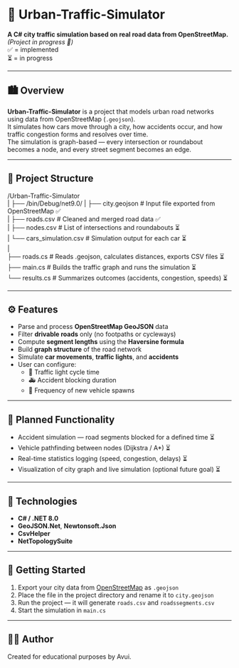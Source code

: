 # 🚗 Urban-Traffic-Simulator  
**A C# city traffic simulation based on real road data from OpenStreetMap.**  
*(Project in progress 🚧)*   
✅ = implemented  
⏳ = in progress 

---

## 🏙️ Overview
**Urban-Traffic-Simulator** is a project that models urban road networks using data from OpenStreetMap (`.geojson`).  
It simulates how cars move through a city, how accidents occur, and how traffic congestion forms and resolves over time.  
The simulation is graph-based — every intersection or roundabout becomes a node, and every street segment becomes an edge.

---

## 🧩 Project Structure
/Urban-Traffic-Simulator  
| 
├── /bin/Debug/net9.0/
| ├── city.geojson            # Input file exported from OpenStreetMap                  ✅  
| ├── roads.csv               # Cleaned and merged road data                            ✅       
| ├── nodes.csv               # List of intersections and roundabouts                   ⏳  
| └── cars_simulation.csv     # Simulation output for each car                          ⏳  
|  
├── roads.cs                 # Reads .geojson, calculates distances, exports CSV files  ⏳  
├── main.cs                  # Builds the traffic graph and runs the simulation         ⏳  
└── results.cs               # Summarizes outcomes (accidents, congestion, speeds)      ⏳  


---

## ⚙️ Features
- Parse and process **OpenStreetMap GeoJSON** data  
- Filter **drivable roads** only (no footpaths or cycleways)  
- Compute **segment lengths** using the **Haversine formula**  
- Build **graph structure** of the road network  
- Simulate **car movements**, **traffic lights**, and **accidents**  
- User can configure:
  - 🚦 Traffic light cycle time  
  - 🚑 Accident blocking duration  
  - 🚗 Frequency of new vehicle spawns  

---

## 🧠 Planned Functionality
- Accident simulation — road segments blocked for a defined time ⏳  
- Vehicle pathfinding between nodes (Dijkstra / A*) ⏳  
- Real-time statistics logging (speed, congestion, delays) ⏳  
- Visualization of city graph and live simulation (optional future goal) ⏳  

---

## 🧰 Technologies
- **C# / .NET 8.0**
- **GeoJSON.Net**, **Newtonsoft.Json**
- **CsvHelper**
- **NetTopologySuite**

---

## 🚀 Getting Started
1. Export your city data from [OpenStreetMap](https://overpass-turbo.eu/) as `.geojson`
2. Place the file in the project directory and rename it to `city.geojson`
3. Run the project — it will generate `roads.csv` and `roadssegments.csv`
4. Start the simulation in `main.cs`

---

## 🧑‍💻 Author
Created for educational purposes by Avui.


 
